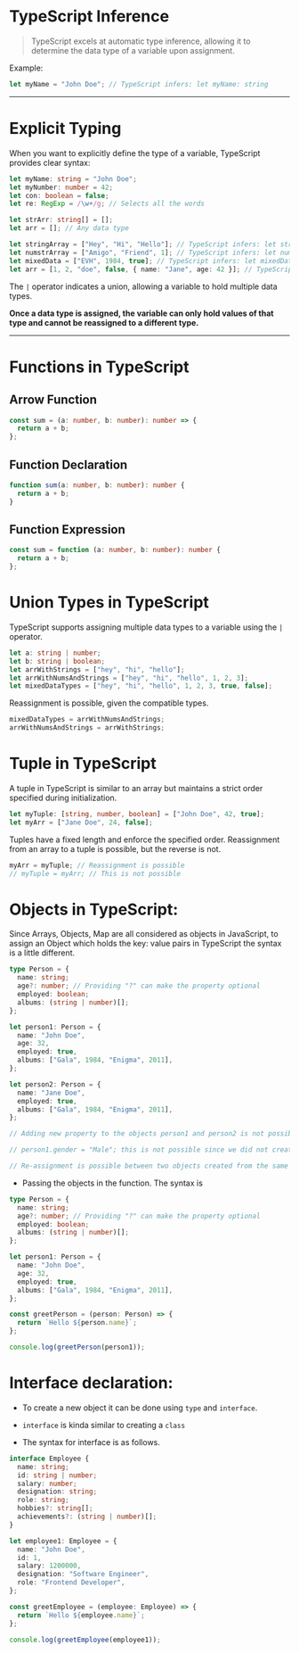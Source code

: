 # TypeScript Inference

> TypeScript excels at automatic type inference, allowing it to determine the data type of a variable upon assignment.

Example:

```typescript
let myName = "John Doe"; // TypeScript infers: let myName: string
```

---

# Explicit Typing

When you want to explicitly define the type of a variable, TypeScript provides clear syntax:

```typescript
let myName: string = "John Doe";
let myNumber: number = 42;
let con: boolean = false;
let re: RegExp = /\w+/g; // Selects all the words

let strArr: string[] = [];
let arr = []; // Any data type

let stringArray = ["Hey", "Hi", "Hello"]; // TypeScript infers: let stringArray: string[]
let numstrArray = ["Amigo", "Friend", 1]; // TypeScript infers: let numstrArray: (string | number)[]
let mixedData = ["EVH", 1984, true]; // TypeScript infers: let mixedData: (string | number | boolean)[]
let arr = [1, 2, "doe", false, { name: "Jane", age: 42 }]; // TypeScript infers: let arr: (number | string | boolean, {name: string, age: number})[]
```

The `|` operator indicates a union, allowing a variable to hold multiple data types.

**Once a data type is assigned, the variable can only hold values of that type and cannot be reassigned to a different type.**

---

# Functions in TypeScript

## Arrow Function

```typescript
const sum = (a: number, b: number): number => {
  return a + b;
};
```

## Function Declaration

```typescript
function sum(a: number, b: number): number {
  return a + b;
}
```

## Function Expression

```typescript
const sum = function (a: number, b: number): number {
  return a + b;
};
```

# Union Types in TypeScript

TypeScript supports assigning multiple data types to a variable using the `|` operator.

```typescript
let a: string | number;
let b: string | boolean;
let arrWithStrings = ["hey", "hi", "hello"];
let arrWithNumsAndStrings = ["hey", "hi", "hello", 1, 2, 3];
let mixedDataTypes = ["hey", "hi", "hello", 1, 2, 3, true, false];
```

Reassignment is possible, given the compatible types.

```typescript
mixedDataTypes = arrWithNumsAndStrings;
arrWithNumsAndStrings = arrWithStrings;
```

# Tuple in TypeScript

A tuple in TypeScript is similar to an array but maintains a strict order specified during initialization.

```typescript
let myTuple: [string, number, boolean] = ["John Doe", 42, true];
let myArr = ["Jane Doe", 24, false];
```

Tuples have a fixed length and enforce the specified order. Reassignment from an array to a tuple is possible, but the reverse is not.

```typescript
myArr = myTuple; // Reassignment is possible
// myTuple = myArr; // This is not possible
```

# Objects in TypeScript:

Since Arrays, Objects, Map are all considered as objects in JavaScript, to assign an Object which holds the key: value pairs in TypeScript the syntax is a little different.

```typescript
type Person = {
  name: string;
  age?: number; // Providing "?" can make the property optional
  employed: boolean;
  albums: (string | number)[];
};

let person1: Person = {
  name: "John Doe",
  age: 32,
  employed: true,
  albums: ["Gala", 1984, "Enigma", 2011],
};

let person2: Person = {
  name: "Jane Doe",
  employed: true,
  albums: ["Gala", 1984, "Enigma", 2011],
};

// Adding new property to the objects person1 and person2 is not possible

// person1.gender = "Male"; this is not possible since we did not create a property named "gender" in the type Person object

// Re-assignment is possible between two objects created from the same type
```

- Passing the objects in the function. The syntax is

```typescript
type Person = {
  name: string;
  age?: number; // Providing "?" can make the property optional
  employed: boolean;
  albums: (string | number)[];
};

let person1: Person = {
  name: "John Doe",
  age: 32,
  employed: true,
  albums: ["Gala", 1984, "Enigma", 2011],
};

const greetPerson = (person: Person) => {
  return `Hello ${person.name}`;
};

console.log(greetPerson(person1));
```

# Interface declaration:

- To create a new object it can be done using `type` and `interface`.

- `interface` is kinda similar to creating a `class`

- The syntax for interface is as follows.

```typescript
interface Employee {
  name: string;
  id: string | number;
  salary: number;
  designation: string;
  role: string;
  hobbies?: string[];
  achievements?: (string | number)[];
}

let employee1: Employee = {
  name: "John Doe",
  id: 1,
  salary: 1200000,
  designation: "Software Engineer",
  role: "Frontend Developer",
};

const greetEmployee = (employee: Employee) => {
  return `Hello ${employee.name}`;
};

console.log(greetEmployee(employee1));
```
